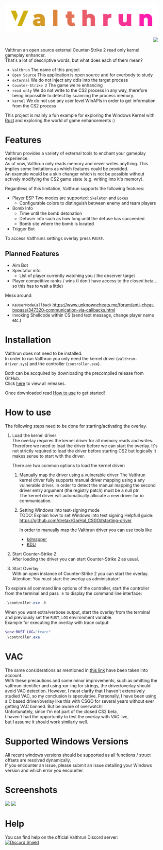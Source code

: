 ![Valthrun CS2 Logo](./logo.svg)
<p align="right">
<a href="https://discord.gg/ecKbpAPW5T">
<img src="https://discordapp.com/api/guilds/1135362291311849693/widget.png?style=shield">
</a>
</p>

Valthrun an open source external Counter-Strike 2 read only kernel gameplay enhancer.  
That's a lot of descriptive words, but what does each of them mean?  
- `Valthrun` The name of this project
- `Open Source` This application is open source and for everbody to study
- `external` We do not inject any ddls into the target process
- `Counter-Strike 2` The game we're enhancing
- `read only` We do not write to the CS2 process in any way, therefore being impossible to detect by scanning the process memory.
- `kernel` We do not use any user level WinAPIs in order to get information from the CS2 process
  
This project is mainly a fun example for exploring the Windows Kernel with [Rust](https://www.rust-lang.org) and exploring the world of game enhancements :)

# Features
Valthrun provides a variety of external tools to enchant your gameplay experience.  
As of now, Valthrun only reads memory and never writes anything. This implies some limitations as which features could be provided.  
An example would be a skin changer which is not be possible without actively modifying the CS2 game state (e.g. writing into it's memory).  
  
Regardless of this limitation, Valthrun supports the following features:  
- Player ESP
  Two modes are supported: `Skeleton` and `Boxes`
  - Configurable colors to distinguish between enemy and team players
- Bomb Info
  - Time until the bomb detonation
  - Defuser info such as how long until the defuse has succeeded
  - Bomb site where the bomb is located
- Trigger Bot

To access Valthruns settings overlay press `PAUSE`.

## Planned Features
- Aim Bot
- Spectator info
  - List of player currently watching you / the observer target
- Player competitive ranks / wins
  (I don't have access to the closed beta... so this has to wait a little)

Mess around:
- `KeUserModeCallback`
https://www.unknowncheats.me/forum/anti-cheat-bypass/347320-communication-via-callbacks.html
- Invoking Shellcode within CS (send text message, change player name etc.)

# Installation
Valthrun does not need to be installed.  
In order to run Valthrun you only need the kernel driver (`valthrun-driver.sys`) and the controller (`controller.exe`).  
  
Both can be accquired by downloading the precompiled release from GitHub.  
Click [here](https://github.com/WolverinDEV/Valthrun/releases) to view all releases.
  
Once downloaded read [How to use](#how-to-use) to get started!

# How to use
The following steps need to be done for starting/activating the overlay.
1. Load the kernel driver  
   The overlay requires the kernel driver for all memory reads and writes.
   Therefore we need to load the driver before we can start the overlay. It's not strictly required to load the driver before starting CS2 but logically it makes sense to start with the driver.
     
   There are two common options to load the kernel driver:
   1. Manually map the driver using a vulnerable driver
      The Valthrun kernel driver fully supports manual driver mapping using a any   vulnerable driver. In order to detect the manual mapping the second driver entry argument (the   registry patch) must be a null ptr.  
      The kernel driver will automatically allocate a new driver for io communication.  

   2. Setting Windows into test-signing mode  
      TODO: Explain how to set Windows into test signing
      Helpfull guide: https://github.com/dretax/GarHal_CSGO#starting-driver

      In order to manually map the Valthrun driver you can use tools like  
      - [kdmapper](https://github.com/TheCruZ/kdmapper)
      - [KDU](https://github.com/hfiref0x/KDU)
   
2. Start Counter-Strike 2  
After loading the driver you can start Counter-Strike 2 as usual.  

3. Start Overlay  
With an open instance of Counter-Strike 2 you can start the overlay.  
Attention: You *must* start the overlay as administrator!  
  
To explore all command line options of the controller, start the controller from the terminal and pass `-h` to display the command line interface:
```ps1
.\controller.exe -h
```

When you want extra/verbose output, start the overlay from the terminal and previously set the `RUST_LOG` environment variable.  
Example for executing the overlay with trace output:  
```ps1
$env:RUST_LOG="trace"
.\controller.exe
```

# VAC
The same considerations as mentioned in [this link](https://github.com/dretax/GarHal_CSGO#starting-driver) have been taken into account.  
With these precautions and some minor improvements, such as omitting the valthrun identifier and using xor-ing for strings, the driver/overlay should avoid VAC detection. However, I must clarify that I haven't extensively studied VAC, so my conclusion is speculative. Personally, I have been using a C based driver/overlay like this with CSGO for several years without ever getting VAC banned. But be aware of overwatch!  
Unfortunately, since I'm not part of the closed CS2 beta,  
I haven't had the opportunity to test the overlay with VAC live,  
but I assume it should work similarly well.

# Supported Windows Versions
All recent windows versions should be supported as all functions / struct offsets are resolved dynamically.  
If you encounter an issue, please submit an issue detailing your Windows version and which error you encounter.  
  
# Screenshots
![](https://img.did.science/2023_07_30_17_28_23.png)
![](https://img.did.science/2023_07_31_01_38_46.png)

# Help
You can find help on the official Valthrun Discord server:  
[![Discord Shield](https://discordapp.com/api/guilds/1135362291311849693/widget.png?style=shield)](https://discord.gg/ecKbpAPW5T)